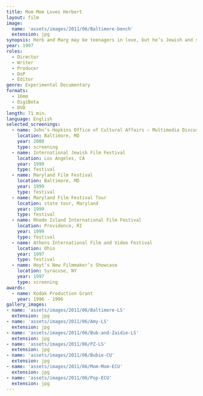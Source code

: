 ```yaml
---
title: Mom Mom Loves Herbert
layout: film
image:
  name: 'assets/images/2011/06/Baltimore-bench'
  extension: jpg
synopsis: Herb and Marg may be teenagers in love, but he’s Jewish and she’s Catholic, and their mothers are not happy about the impending marriage. Filmmaker Paul Zinder explores his parents’ mixed marriage by utilizing mixed documentary techniques, all in an effort to discover the keys to a happy union.
year: 1997
roles:
  - Director
  - Writer
  - Producer
  - DoP
  - Editor
genre: Experimental Documentary
formats:
  - 16mm
  - DigiBeta
  - DVD
length: 71 min.
language: English
selected_screenings:
  - name: John’s Hopkins Office of Cultural Affairs – Multimedia Discussions
    location: Baltimore, MD
    year: 2000
    type: screening
  - name: International Jewish Film Festival
    location: Los Angeles, CA
    year: 1999
    type: festival
  - name: Maryland Film Festival
    location: Baltimore, MD
    year: 1999
    type: festival
  - name: Maryland Film Festival Tour
    location: state tour, Maryland
    year: 1999
    type: festival
  - name: Rhode Island International Film Festival
    location: Providence, RI
    year: 1999
    type: festival
  - name: Athens International Film and Video Festival
    location: Ohio
    year: 1997
    type: festival
  - name: Hoyt’s New Filmmaker’s Showcase
    location: Syracuse, NY
    year: 1997
    type: screening
awards:
  - name: Kodak Production Grant
    year: 1996 - 1996
gallery_images:
- name: 'assets/images/2011/06/Baltimore-LS'
  extension: jpg
- name: 'assets/images/2011/06/Amy-LS'
  extension: jpg
- name: 'assets/images/2011/06/Bub-and-Zaidie-LS'
  extension: jpg
- name: 'assets/images/2011/06/PZ-LS'
  extension: jpg
- name: 'assets/images/2011/06/Bubie-CU'
  extension: jpg
- name: 'assets/images/2011/06/Mom-Mom-ECU'
  extension: jpg
- name: 'assets/images/2011/06/Pop-ECU'
  extension: jpg
---
```


